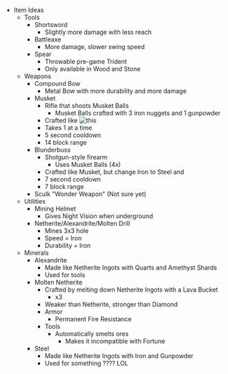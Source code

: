 - Item Ideas
    - Tools
        - Shortsword
            - Slightly more damage with less reach
        - Battleaxe
            - More damage, slower swing speed
        - Spear
            - Throwable pre-game Trident
            - Only available in Wood and Stone
    - Weapons
        - Compound Bow
            - Metal Bow with more durability and more damage
        - Musket
            - Rifle that shoots Musket Balls
                - Musket Balls crafted with 3 iron nuggets and 1 gunpowder
            - Crafted like ![this](https://i.imgur.com/z1qJQ.png)
            - Takes 1 at a time
            - 5 second cooldown
            - 14 block range
        - Blunderbuss
            - Shotgun-style firearm
                - Uses Musket Balls (4x)
            - Crafted like Musket, but change Iron to Steel and 
            - 7 second cooldown
            - 7 block range
        - Sculk "Wonder Weapon" (Not sure yet)
    - Utilities
        - Mining Helmet
            - Gives Night Vision when underground
        - Netherite/Alexandrite/Molten Drill
            - Mines 3x3 hole
            - Speed = Iron
            - Durability = Iron
    - Minerals
        - Alexandrite
            - Made like Netherite Ingots with Quarts and Amethyst Shards
            - Used for tools
        - Molten Netherite
            - Crafted by melting down Netherite Ingots with a Lava Bucket
                - x3
            - Weaker than Netherite, stronger than Diamond
            - Armor
                - Permanent Fire Resistance
            - Tools
                - Automatically smelts ores
                    - Makes it incompatible with Fortune
        - Steel
            - Made like Netherite Ingots with Iron and Gunpowder
            - Used for something ???? LOL